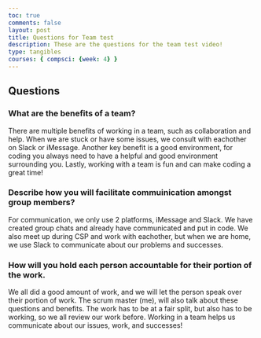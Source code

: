 ```yaml
---
toc: true
comments: false
layout: post
title: Questions for Team test
description: These are the questions for the team test video!
type: tangibles
courses: { compsci: {week: 4} }
---
```


## Questions

### What are the benefits of a team?
There are multiple benefits of working in a team, such as collaboration and help. When we are stuck or have some issues, we consult with eachother on Slack or iMessage. Another key benefit is a good environment, for coding you always need to have a helpful and good environment surrounding you. Lastly, working with a team is fun and can make coding a great time!

### Describe how you will facilitate commuinication amongst group members?
For communication, we only use 2 platforms, iMessage and Slack. We have created group chats and already have communicated and put in code. We also meet up during CSP and work with eachother, but when we are home, we use Slack to communicate about our problems and successes.

### How will you hold each person accountable for their portion of the work.
We all did a good amount of work, and we will let the person speak over their portion of work. The scrum master (me), will also talk about these questions and benefits. The work has to be at a fair split, but also has to be working, so we all review our work before. Working in a team helps us communicate about our issues, work, and successes!